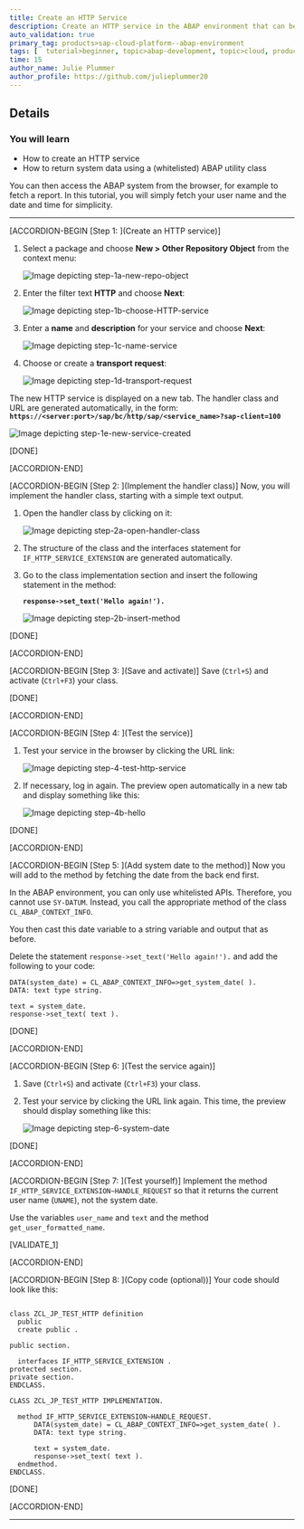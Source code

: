 ```yaml
---
title: Create an HTTP Service  
description: Create an HTTP service in the ABAP environment that can be called from the browser.
auto_validation: true
primary_tag: products>sap-cloud-platform--abap-environment
tags: [  tutorial>beginner, topic>abap-development, topic>cloud, products>sap-cloud-platform ]
time: 15
author_name: Julie Plummer
author_profile: https://github.com/julieplummer20
---
```


## Details
### You will learn  
  - How to create an HTTP service
  -	How to return system data using a (whitelisted) ABAP utility class

You can then access the ABAP system from the browser, for example to fetch a report. In this tutorial, you will simply fetch your user name and the date and time for simplicity.

---

[ACCORDION-BEGIN [Step 1: ](Create an HTTP service)]
1. Select a package and choose **New > Other Repository Object** from the context menu:

    ![Image depicting step-1a-new-repo-object](step-1a-new-repo-object.png)

2. Enter the filter text **HTTP** and choose **Next**:

    ![Image depicting step-1b-choose-HTTP-service](step-1b-choose-HTTP-service.png)

3. Enter a **name** and **description** for your service and choose **Next**:

    ![Image depicting step-1c-name-service](step-1c-name-service.png)

4. Choose or create a **transport request**:

    ![Image depicting step-1d-transport-request](step-1d-transport-request.png)

The new HTTP service is displayed on a new tab. The handler class and URL are generated automatically, in the form:
**`https://<server:port>/sap/bc/http/sap/<service_name>?sap-client=100`**

![Image depicting step-1e-new-service-created](step-1e-new-service-created.png)

[DONE]

[ACCORDION-END]

[ACCORDION-BEGIN [Step 2: ](Implement the handler class)]
Now, you will implement the handler class, starting with a simple text output.

1. Open the handler class by clicking on it:

    ![Image depicting step-2a-open-handler-class](step-2a-open-handler-class.png)

2. The structure of the class and the interfaces statement for `IF_HTTP_SERVICE_EXTENSION` are generated automatically.
3. Go to the class implementation section and insert the following statement in the method:

    **`response->set_text('Hello again!').`**

    ![Image depicting step-2b-insert-method](step-2b-insert-method.png)

[DONE]

[ACCORDION-END]

[ACCORDION-BEGIN [Step 3: ](Save and activate)]
Save (`Ctrl+S`) and activate (`Ctrl+F3`) your class.

[DONE]

[ACCORDION-END]

[ACCORDION-BEGIN [Step 4: ](Test the service)]
1. Test your service in the browser by clicking the URL link:

    ![Image depicting step-4-test-http-service](step-4-test-http-service.png)

2. If necessary, log in again. The preview open automatically in a new tab and display something like this:

    ![Image depicting step-4b-hello](step-4b-hello.png)

[DONE]

[ACCORDION-END]

[ACCORDION-BEGIN [Step 5: ](Add system date to the method)]
Now you will add to the method by fetching the date from the back end first.

In the ABAP environment, you can only use whitelisted APIs. Therefore, you cannot use `SY-DATUM`. Instead, you call the appropriate method of the class `CL_ABAP_CONTEXT_INFO`.

You then cast this date variable to a string variable and output that as before.

Delete the statement `response->set_text('Hello again!').` and add the following to your code:

```ABAP
DATA(system_date) = CL_ABAP_CONTEXT_INFO=>get_system_date( ).
DATA: text type string.

text = system_date.
response->set_text( text ).
```

[DONE]

[ACCORDION-END]

[ACCORDION-BEGIN [Step 6: ](Test the service again)]
1. Save (`Ctrl+S`) and activate (`Ctrl+F3`) your class.
2. Test your service by clicking the URL link again. This time, the preview should display something like this:

    ![Image depicting step-6-system-date](step-6-system-date.png)

[DONE]

[ACCORDION-END]

[ACCORDION-BEGIN [Step 7: ](Test yourself)]
Implement the method `IF_HTTP_SERVICE_EXTENSION~HANDLE_REQUEST` so that it returns the current user name (`UNAME`), not the system date.

Use the variables `user_name` and `text` and the method `get_user_formatted_name`.

[VALIDATE_1]

[ACCORDION-END]

[ACCORDION-BEGIN [Step 8: ](Copy code (optional))]
Your code should look like this:

```ABAP

class ZCL_JP_TEST_HTTP definition
  public
  create public .

public section.

  interfaces IF_HTTP_SERVICE_EXTENSION .
protected section.
private section.
ENDCLASS.

CLASS ZCL_JP_TEST_HTTP IMPLEMENTATION.

  method IF_HTTP_SERVICE_EXTENSION~HANDLE_REQUEST.
      DATA(system_date) = CL_ABAP_CONTEXT_INFO=>get_system_date( ).
      DATA: text type string.

      text = system_date.
      response->set_text( text ).
  endmethod.
ENDCLASS.

```

[DONE]

[ACCORDION-END]

---
